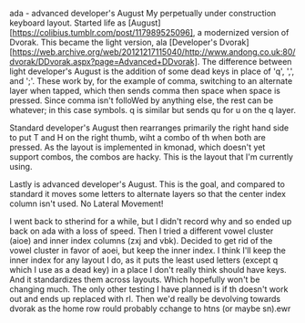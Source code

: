 ada - advanced developer's August
My perpetually under construction keyboard layout.
Started life as [August][https://colibius.tumblr.com/post/117989525096], a modernized version of Dvorak. This became the light version, ala [Developer's Dvorak][https://web.archive.org/web/20121217115040/http://www.andong.co.uk:80/dvorak/DDvorak.aspx?page=Advanced+DDvorak]. The difference between light developer's August is the addition of some dead keys in place of 'q', ',', and ';'. These work by, for the example of comma, switching to an alternate layer when tapped, which then sends comma then space when space is pressed. Since comma isn't folloWed by anything else, the rest can be whatever; in this case symbols. q is similar but sends qu for u on the q layer.

Standard developer's August then rearranges primarily the right hand side to put T and H on the right thumb, wiht a combo of th when both are pressed. As the layout is implemented in kmonad, which doesn't yet support combos, the combos are hacky. This is the layout that I'm currently using.

Lastly is advanced developer's August. This is the goal, and compared to standard it moves some letters to alternate layers so that the center index column isn't used. No Lateral Movement!

I went back to stherind for a while, but I didn't record why and so ended up back on ada with a loss of speed. Then I tried a different vowel cluster (aioe) and inner index columns (zxj and vbk). Decided to get rid of the vowel cluster in favor of aoei, but keep the inner index. I think I'll keep the inner index for any layout I do, as it puts the least used letters (except q which I use as a dead key) in a place I don't really think should have keys. And it standardizes them across layouts. Which hopefully won't be changing much. The only other testing I have planned is if th doesn't work out and ends up replaced with rl. Then we'd really be devolving towards dvorak as the home row rould probably cchange to htns (or maybe sn).ewr